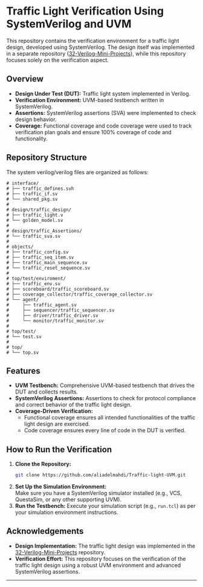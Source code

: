 # Traffic Light Verification Using SystemVerilog and UVM

This repository contains the verification environment for a traffic light design, developed using SystemVerilog. The design itself was implemented in a separate repository ([32-Verilog-Mini-Projects](https://github.com/sudhamshu091/32-Verilog-Mini-Projects)), while this repository focuses solely on the verification aspect.

## Overview

- **Design Under Test (DUT):** Traffic light system implemented in Verilog.
- **Verification Environment:** UVM-based testbench written in SystemVerilog.
- **Assertions:** SystemVerilog assertions (SVA) were implemented to check design behavior.
- **Coverage:** Functional coverage and code coverage were used to track verification plan goals and ensure 100% coverage of code and functionality.

## Repository Structure

The system verilog/verilog files are organized as follows:

```
# interface/
# ├── traffic_defines.svh
# ├── traffic_if.sv
# └── shared_pkg.sv
#
# design/traffic_design/
# ├── traffic_light.v
# └── golden_model.sv
#
# design/traffic_Assertions/
# └── traffic_sva.sv
#
# objects/
# ├── traffic_config.sv
# ├── traffic_seq_item.sv
# ├── traffic_main_sequence.sv
# └── traffic_reset_sequence.sv
#
# top/test/enviroment/
# ├── traffic_env.sv
# ├── scoreboard/traffic_scoreboard.sv
# ├── coverage_collector/traffic_coverage_collector.sv
# └── agent/
#     ├── traffic_agent.sv
#     ├── sequencer/traffic_sequencer.sv
#     ├── driver/traffic_driver.sv
#     └── monitor/traffic_monitor.sv
#
# top/test/
# └── test.sv
#
# top/
# └── top.sv
```

## Features

- **UVM Testbench:** Comprehensive UVM-based testbench that drives the DUT and collects results.
- **SystemVerilog Assertions:** Assertions to check for protocol compliance and correct behavior of the traffic light design.
- **Coverage-Driven Verification:** 
  - Functional coverage ensures all intended functionalities of the traffic light design are exercised.
  - Code coverage ensures every line of code in the DUT is verified.

## How to Run the Verification

1. **Clone the Repository:**
   ```bash
   git clone https://github.com/aliadelmahdi/Traffic-light-UVM.git
   ```
2. **Set Up the Simulation Environment:**  
   Make sure you have a SystemVerilog simulator installed (e.g., VCS, QuestaSim, or any other supporting UVM).
3. **Run the Testbench:**
   Execute your simulation script (e.g., `run.tcl`) as per your simulation environment instructions.

## Acknowledgements

- **Design Implementation:** The traffic light design was implemented in the [32-Verilog-Mini-Projects](https://github.com/sudhamshu091/32-Verilog-Mini-Projects) repository.
- **Verification Effort:** This repository focuses on the verification of the traffic light design using a robust UVM environment and advanced SystemVerilog assertions.
---
